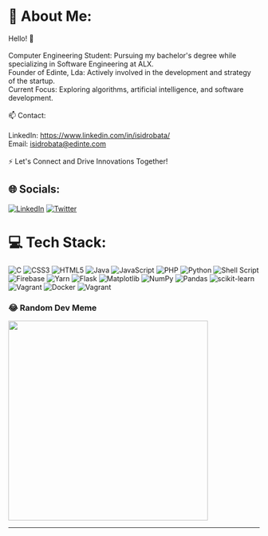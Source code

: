 # 💫 About Me:
Hello! 👋<br><br>    Computer Engineering Student: Pursuing my bachelor's degree while specializing in Software Engineering at ALX.<br>    Founder of Edinte, Lda: Actively involved in the development and strategy of the startup.<br>    Current Focus: Exploring algorithms, artificial intelligence, and software development.<br><br>📫 Contact:<br><br>    LinkedIn: https://www.linkedin.com/in/isidrobata/<br>    Email: isidrobata@edinte.com<br><br>⚡ Let's Connect and Drive Innovations Together!


## 🌐 Socials:
[![LinkedIn](https://img.shields.io/badge/LinkedIn-%230077B5.svg?logo=linkedin&logoColor=white)](https://linkedin.com/in/isidrobata) [![Twitter](https://img.shields.io/badge/Twitter-%231DA1F2.svg?logo=Twitter&logoColor=white)](https://twitter.com/isidroBata) 

# 💻 Tech Stack:
![C](https://img.shields.io/badge/c-%2300599C.svg?style=for-the-badge&logo=c&logoColor=white) ![CSS3](https://img.shields.io/badge/css3-%231572B6.svg?style=for-the-badge&logo=css3&logoColor=white) ![HTML5](https://img.shields.io/badge/html5-%23E34F26.svg?style=for-the-badge&logo=html5&logoColor=white) ![Java](https://img.shields.io/badge/java-%23ED8B00.svg?style=for-the-badge&logo=openjdk&logoColor=white) ![JavaScript](https://img.shields.io/badge/javascript-%23323330.svg?style=for-the-badge&logo=javascript&logoColor=%23F7DF1E) ![PHP](https://img.shields.io/badge/php-%23777BB4.svg?style=for-the-badge&logo=php&logoColor=white) ![Python](https://img.shields.io/badge/python-3670A0?style=for-the-badge&logo=python&logoColor=ffdd54) ![Shell Script](https://img.shields.io/badge/shell_script-%23121011.svg?style=for-the-badge&logo=gnu-bash&logoColor=white) ![Firebase](https://img.shields.io/badge/firebase-%23039BE5.svg?style=for-the-badge&logo=firebase) ![Yarn](https://img.shields.io/badge/yarn-%232C8EBB.svg?style=for-the-badge&logo=yarn&logoColor=white) ![Flask](https://img.shields.io/badge/flask-%23000.svg?style=for-the-badge&logo=flask&logoColor=white) ![Matplotlib](https://img.shields.io/badge/Matplotlib-%23ffffff.svg?style=for-the-badge&logo=Matplotlib&logoColor=black) ![NumPy](https://img.shields.io/badge/numpy-%23013243.svg?style=for-the-badge&logo=numpy&logoColor=white) ![Pandas](https://img.shields.io/badge/pandas-%23150458.svg?style=for-the-badge&logo=pandas&logoColor=white) ![scikit-learn](https://img.shields.io/badge/scikit--learn-%23F7931E.svg?style=for-the-badge&logo=scikit-learn&logoColor=white) ![Vagrant](https://img.shields.io/badge/vagrant-%231563FF.svg?style=for-the-badge&logo=vagrant&logoColor=white) ![Docker](https://img.shields.io/badge/docker-%230db7ed.svg?style=for-the-badge&logo=docker&logoColor=white) ![Vagrant](https://img.shields.io/badge/vagrant-%231563FF.svg?style=for-the-badge&logo=vagrant&logoColor=white)
<!--# 📊 GitHub Stats:
![](https://github-readme-stats.vercel.app/api?username=kiddingmz&theme=dark&hide_border=false&include_all_commits=false&count_private=true)<br/>
![](https://github-readme-streak-stats.herokuapp.com/?user=kiddingmz&theme=dark&hide_border=false)<br/>
![](https://github-readme-stats.vercel.app/api/top-langs/?username=kiddingmz&theme=dark&hide_border=false&include_all_commits=false&count_private=true&layout=compact)
--->
### 😂 Random Dev Meme
<img src='https://randommeme-five.vercel.app/' style="height: 400px;"/>

---
<!-- [![](https://visitcount.itsvg.in/api?id=kiddingmz&icon=0&color=0)](https://visitcount.itsvg.in) -->

<!-- <img src="https://raw.githubusercontent.com/kiddingmz/kiddingmz/output/snake.svg" alt="Snake animation" /> -->

<!-- Proudly created with GPRM ( https://gprm.itsvg.in ) -->
